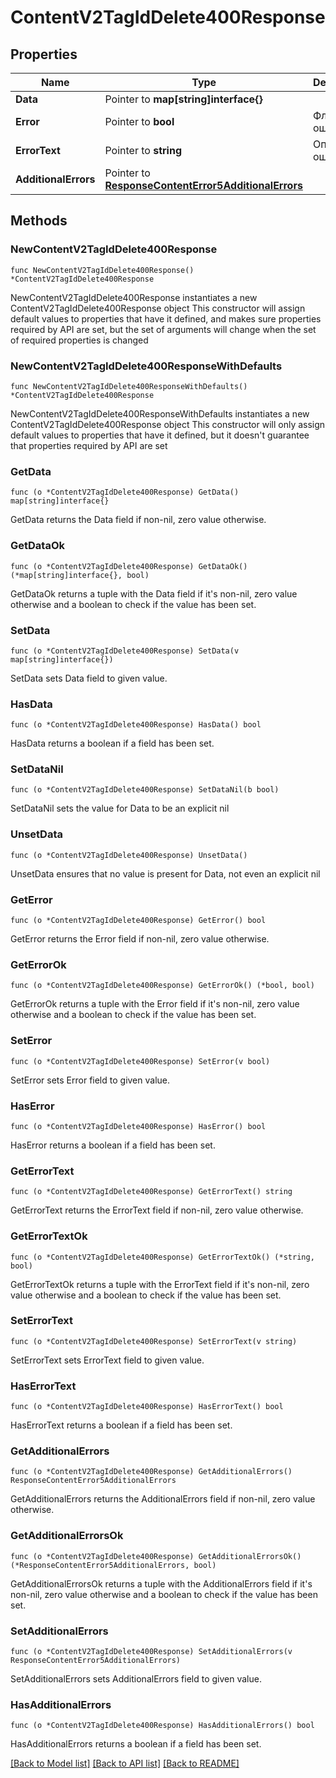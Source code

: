 # ContentV2TagIdDelete400Response

## Properties

Name | Type | Description | Notes
------------ | ------------- | ------------- | -------------
**Data** | Pointer to **map[string]interface{}** |  | [optional] 
**Error** | Pointer to **bool** | Флаг ошибки | [optional] 
**ErrorText** | Pointer to **string** | Описание ошибки | [optional] 
**AdditionalErrors** | Pointer to [**ResponseContentError5AdditionalErrors**](ResponseContentError5AdditionalErrors.md) |  | [optional] 

## Methods

### NewContentV2TagIdDelete400Response

`func NewContentV2TagIdDelete400Response() *ContentV2TagIdDelete400Response`

NewContentV2TagIdDelete400Response instantiates a new ContentV2TagIdDelete400Response object
This constructor will assign default values to properties that have it defined,
and makes sure properties required by API are set, but the set of arguments
will change when the set of required properties is changed

### NewContentV2TagIdDelete400ResponseWithDefaults

`func NewContentV2TagIdDelete400ResponseWithDefaults() *ContentV2TagIdDelete400Response`

NewContentV2TagIdDelete400ResponseWithDefaults instantiates a new ContentV2TagIdDelete400Response object
This constructor will only assign default values to properties that have it defined,
but it doesn't guarantee that properties required by API are set

### GetData

`func (o *ContentV2TagIdDelete400Response) GetData() map[string]interface{}`

GetData returns the Data field if non-nil, zero value otherwise.

### GetDataOk

`func (o *ContentV2TagIdDelete400Response) GetDataOk() (*map[string]interface{}, bool)`

GetDataOk returns a tuple with the Data field if it's non-nil, zero value otherwise
and a boolean to check if the value has been set.

### SetData

`func (o *ContentV2TagIdDelete400Response) SetData(v map[string]interface{})`

SetData sets Data field to given value.

### HasData

`func (o *ContentV2TagIdDelete400Response) HasData() bool`

HasData returns a boolean if a field has been set.

### SetDataNil

`func (o *ContentV2TagIdDelete400Response) SetDataNil(b bool)`

 SetDataNil sets the value for Data to be an explicit nil

### UnsetData
`func (o *ContentV2TagIdDelete400Response) UnsetData()`

UnsetData ensures that no value is present for Data, not even an explicit nil
### GetError

`func (o *ContentV2TagIdDelete400Response) GetError() bool`

GetError returns the Error field if non-nil, zero value otherwise.

### GetErrorOk

`func (o *ContentV2TagIdDelete400Response) GetErrorOk() (*bool, bool)`

GetErrorOk returns a tuple with the Error field if it's non-nil, zero value otherwise
and a boolean to check if the value has been set.

### SetError

`func (o *ContentV2TagIdDelete400Response) SetError(v bool)`

SetError sets Error field to given value.

### HasError

`func (o *ContentV2TagIdDelete400Response) HasError() bool`

HasError returns a boolean if a field has been set.

### GetErrorText

`func (o *ContentV2TagIdDelete400Response) GetErrorText() string`

GetErrorText returns the ErrorText field if non-nil, zero value otherwise.

### GetErrorTextOk

`func (o *ContentV2TagIdDelete400Response) GetErrorTextOk() (*string, bool)`

GetErrorTextOk returns a tuple with the ErrorText field if it's non-nil, zero value otherwise
and a boolean to check if the value has been set.

### SetErrorText

`func (o *ContentV2TagIdDelete400Response) SetErrorText(v string)`

SetErrorText sets ErrorText field to given value.

### HasErrorText

`func (o *ContentV2TagIdDelete400Response) HasErrorText() bool`

HasErrorText returns a boolean if a field has been set.

### GetAdditionalErrors

`func (o *ContentV2TagIdDelete400Response) GetAdditionalErrors() ResponseContentError5AdditionalErrors`

GetAdditionalErrors returns the AdditionalErrors field if non-nil, zero value otherwise.

### GetAdditionalErrorsOk

`func (o *ContentV2TagIdDelete400Response) GetAdditionalErrorsOk() (*ResponseContentError5AdditionalErrors, bool)`

GetAdditionalErrorsOk returns a tuple with the AdditionalErrors field if it's non-nil, zero value otherwise
and a boolean to check if the value has been set.

### SetAdditionalErrors

`func (o *ContentV2TagIdDelete400Response) SetAdditionalErrors(v ResponseContentError5AdditionalErrors)`

SetAdditionalErrors sets AdditionalErrors field to given value.

### HasAdditionalErrors

`func (o *ContentV2TagIdDelete400Response) HasAdditionalErrors() bool`

HasAdditionalErrors returns a boolean if a field has been set.


[[Back to Model list]](../README.md#documentation-for-models) [[Back to API list]](../README.md#documentation-for-api-endpoints) [[Back to README]](../README.md)


